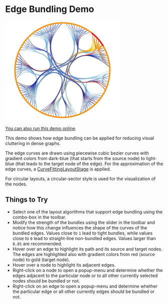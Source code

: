 <!--
 //////////////////////////////////////////////////////////////////////////////
 // @license
 // This file is part of yFiles for HTML.
 // Use is subject to license terms.
 //
 // Copyright (c) by yWorks GmbH, Vor dem Kreuzberg 28,
 // 72070 Tuebingen, Germany. All rights reserved.
 //
 //////////////////////////////////////////////////////////////////////////////
-->
# Edge Bundling Demo

<img src="../../../doc/demo-thumbnails/edge-bundling.webp" alt="demo-thumbnail" height="320"/>

[You can also run this demo online](https://www.yworks.com/demos/layout/edgebundling/).

This demo shows how edge bundling can be applied for reducing visual cluttering in dense graphs.

The edge curves are drawn using piecewise cubic bezier curves with gradient colors from dark-blue (that starts from the source node) to light-blue (that leads to the target node of the edge). For the approximation of the edge curves, a [CurveFittingLayoutStage](https://docs.yworks.com/yfileshtml/#/api/CurveFittingLayoutStage) is applied.

For circular layouts, a circular-sector style is used for the visualization of the nodes.

## Things to Try

- Select one of the layout algorithms that support edge bundling using the combo-box in the toolbar.
- Modify the strength of the bundles using the slider in the toolbar and notice how this change influences the shape of the curves of the bundled edges. Values close to `1` lead to tight bundles, while values close to `0` lead to straight-line non-bundled edges. Values larger than `0.85` are recommended.
- Hover over an edge to highlight its path and its source and target nodes. The edges are highlighted also with gradient colors from red (source node) to gold (target node).
- Hover over a node to highlight its adjacent edges.
- Right-click on a node to open a popup-menu and determine whether the edges adjacent to the particular node or to all other currently selected nodes should be bundled or not.
- Right-click on an edge to open a popup-menu and determine whether the particular edge or all other currently edges should be bundled or not.
